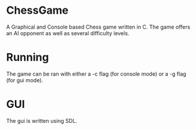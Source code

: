 # ChessGame
A Graphical and Console based Chess game written in C. The game offers an AI opponent as well as several difficulty levels.

# Running
The game can be ran with either a -c flag (for console mode) or a -g flag (for gui mode).

# GUI
The gui is written using SDL.
